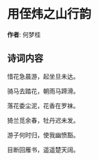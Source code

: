 # 用侄炜之山行韵

**作者**: 何梦桂

## 诗词内容

惜花急晨游，起坐旦未达。

骑马去踏花，朝雨马蹄滑。

落花委尘泥，花香在罗袜。

猗兰觅余春，牡丹迟未发。

游子何时归，使我幽愤豁。

目断回雁书，遥遥楚天阔。

